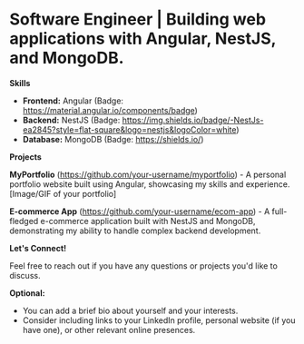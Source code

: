 # Software Engineer | Building web applications with Angular, NestJS, and MongoDB.

**Skills**

* **Frontend:** Angular (Badge: https://material.angular.io/components/badge)
* **Backend:** NestJS (Badge: https://img.shields.io/badge/-NestJs-ea2845?style=flat-square&logo=nestjs&logoColor=white)
* **Database:** MongoDB (Badge: https://shields.io/)

**Projects**

**MyPortfolio** (https://github.com/your-username/myportfolio) - A personal portfolio website built using Angular, showcasing my skills and experience.
[Image/GIF of your portfolio]

**E-commerce App** (https://github.com/your-username/ecom-app) - A full-fledged e-commerce application built with NestJS and MongoDB, demonstrating my ability to handle complex backend development.

**Let's Connect!**

Feel free to reach out if you have any questions or projects you'd like to discuss.

**Optional:**

* You can add a brief bio about yourself and your interests.
* Consider including links to your LinkedIn profile, personal website (if you have one), or other relevant online presences.

